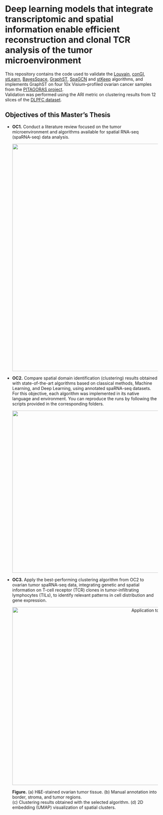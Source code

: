 # Deep learning models that integrate transcriptomic and spatial information enable efficient reconstruction and clonal TCR analysis of the tumor microenvironment

This repository contains the code used to validate the [Louvain](https://doi.org/10.1038/s41598-019-41695-z), [conGI](https://doi.org/10.1093/bib/bbad048), [stLearn](https://doi.org/10.1038/s41467-023-43120-6), [BayesSpace](https://doi.org/10.1038/s41587-021-00935-2), [GraphST](https://doi.org/10.1038/s41467-023-36796-3), [SpaGCN](https://doi.org/10.1038/s41592-021-01255-8) and [stKeep](https://doi.org/10.1038/s41467-024-49171-7) algorithms, and implements GraphST on four 10x Visium–profiled ovarian cancer samples from the [PITAGORAS project](https://cima.cun.es/investigacion/proyecto-pitagoras).  
Validation was performed using the ARI metric on clustering results from 12 slices of the [DLPFC dataset](https://github.com/LieberInstitute/HumanPilot).

## Objectives of this Master’s Thesis

- **OC1.** Conduct a literature review focused on the tumor microenvironment and algorithms available for spatial RNA-seq (spaRNA-seq) data analysis.  
  <div align="center">
  <img width="1332" height="750" alt="image" src="https://github.com/user-attachments/assets/f4d33024-c040-4255-9c1c-abf453ca21d8" />
  </div>

- **OC2.** Compare spatial domain identification (clustering) results obtained with state-of-the-art algorithms based on classical methods, Machine Learning, and Deep Learning, using annotated spaRNA-seq datasets.  
  For this objective, each algorithm was implemented in its native language and environment. You can reproduce the runs by following the scripts provided in the corresponding folders.  
  <div align="center">
    <img width="2278" height="535" alt="image" src="https://github.com/user-attachments/assets/60d132c7-014b-4e3e-b27c-8064ee805250" />
  </div>

- **OC3.** Apply the best-performing clustering algorithm from OC2 to ovarian tumor spaRNA-seq data, integrating genetic and spatial information on T-cell receptor (TCR) clones in tumor-infiltrating lymphocytes (TILs), to identify relevant patterns in cell distribution and gene expression.  
  <div align="center">
    <img width="963" height="587" alt="Application to ovarian cancer" src="https://github.com/user-attachments/assets/ded256a9-5817-420d-a5fb-8d601ed453a6" />
  </div>

    **Figure.** (a) H&E-stained ovarian tumor tissue. (b) Manual annotation into border, stroma, and tumor regions.  
      (c) Clustering results obtained with the selected algorithm. (d) 2D embedding (UMAP) visualization of spatial clusters.
